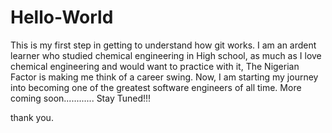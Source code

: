 # Hello-World
This is my first step in getting to understand how git works.
I am an ardent learner who studied chemical engineering in High school, as much as I love chemical engineering and would want to practice with it, The Nigerian Factor is making me think of a career swing. Now, I am starting my journey into becoming one of the greatest software engineers of all time.
More coming soon............ Stay Tuned!!!   	


thank you.

